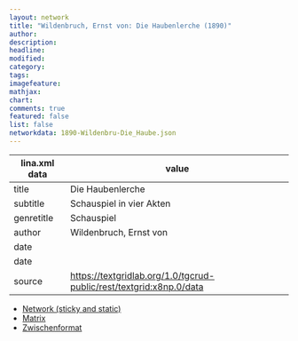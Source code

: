 ```yaml
---
layout: network
title: "Wildenbruch, Ernst von: Die Haubenlerche (1890)"
author:
description:
headline:
modified:
category:
tags:
imagefeature: 
mathjax: 
chart: 
comments: true
featured: false
list: false
networkdata: 1890-Wildenbru-Die_Haube.json
---
```

lina.xml data  | value
------------- | -------------
title|Die Haubenlerche
subtitle|Schauspiel in vier Akten
genretitle|Schauspiel
author|Wildenbruch, Ernst von
date|
date|
source|https://textgridlab.org/1.0/tgcrud-public/rest/textgrid:x8np.0/data


* [Network (sticky and static)](/network240)
* [Matrix](/matrix240)
* [Zwischenformat](/lina240 )
